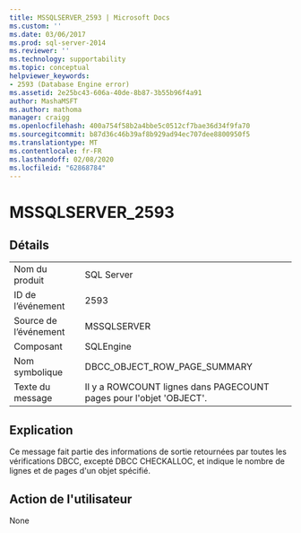 ```yaml
---
title: MSSQLSERVER_2593 | Microsoft Docs
ms.custom: ''
ms.date: 03/06/2017
ms.prod: sql-server-2014
ms.reviewer: ''
ms.technology: supportability
ms.topic: conceptual
helpviewer_keywords:
- 2593 (Database Engine error)
ms.assetid: 2e25bc43-606a-40de-8b87-3b55b96f4a91
author: MashaMSFT
ms.author: mathoma
manager: craigg
ms.openlocfilehash: 400a754f58b2a4bbe5c0512cf7bae36d34f9fa70
ms.sourcegitcommit: b87d36c46b39af8b929ad94ec707dee8800950f5
ms.translationtype: MT
ms.contentlocale: fr-FR
ms.lasthandoff: 02/08/2020
ms.locfileid: "62868784"
---
```

# <a name="mssqlserver_2593"></a>MSSQLSERVER_2593
    
## <a name="details"></a>Détails  
  
|||  
|-|-|  
|Nom du produit|SQL Server|  
|ID de l’événement|2593|  
|Source de l’événement|MSSQLSERVER|  
|Composant|SQLEngine|  
|Nom symbolique|DBCC_OBJECT_ROW_PAGE_SUMMARY|  
|Texte du message|Il y a ROWCOUNT lignes dans PAGECOUNT pages pour l'objet 'OBJECT'.|  
  
## <a name="explanation"></a>Explication  
 Ce message fait partie des informations de sortie retournées par toutes les vérifications DBCC, excepté DBCC CHECKALLOC, et indique le nombre de lignes et de pages d'un objet spécifié.  
  
## <a name="user-action"></a>Action de l'utilisateur  
 None  
  
  
